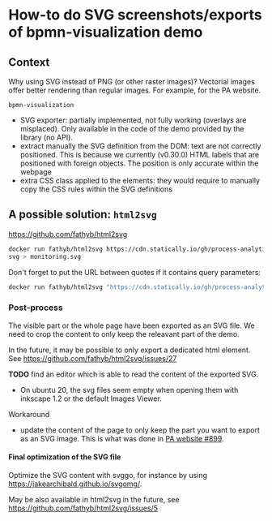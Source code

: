 # How-to do SVG screenshots/exports of bpmn-visualization demo

## Context

Why using SVG instead of PNG (or other raster images)? Vectorial images offer better rendering than regular images. For example, for the PA website. 

`bpmn-visualization`
  - SVG exporter: partially implemented, not fully working (overlays are misplaced). Only available in the code of the
  demo provided by the library (no API).
  - extract manually the SVG definition from the DOM: text are not correctly positioned. This is because we currently (v0.30.0)
  HTML labels that are positioned with foreign objects. The position is only accurate within the webpage
  - extra CSS class applied to the elements: they would require to manually copy the CSS rules within the SVG definitions


## A possible solution: `html2svg`

https://github.com/fathyb/html2svg

```bash
docker run fathyb/html2svg https://cdn.statically.io/gh/process-analytics/bpmn-visualization-examples/v0.30.0/demo/monitoring-all-process-instances/index.html --format
svg > monitoring.svg
```

Don't forget to put the URL between quotes if it contains query parameters:
```bash
docker run fathyb/html2svg "https://cdn.statically.io/gh/process-analytics/bpmn-visualization-examples/070cfc9/demo/monitoring-all-process-instances/index.html?useCase=frequency&dataType=both" --format svg > monitoring.svg
```

### Post-process

The visible part or the whole page have been exported as an SVG file. We need to crop the content to only keep the releavant part of the demo.

In the future, it may be possible to only export a dedicated html element. See https://github.com/fathyb/html2svg/issues/27

**TODO** find an editor which is able to read the content of the exported SVG.
- On ubuntu 20, the svg files seem empty when opening them with inkscape 1.2 or the default Images Viewer.

Workaround
- update the content of the page to only keep the part you want to export as an SVG image. This is what was done in [PA website #899](https://github.com/process-analytics/process-analytics.dev/pull/899).



#### Final optimization of the SVG file

Optimize the SVG content with svggo, for instance by using https://jakearchibald.github.io/svgomg/.

May be also available in html2svg in the future, see https://github.com/fathyb/html2svg/issues/5
